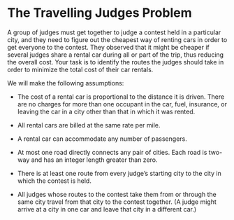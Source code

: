 # The Travelling Judges Problem

A group of judges must get together to judge a contest held in a particular city, and they need to figure out the cheapest way of renting cars in order to get everyone to the contest. They observed that it might be cheaper if several judges share a rental car during all or part of the trip, thus reducing the overall cost. Your task is to identify the routes the judges should take in order to minimize the total cost of their car rentals.

We will make the following assumptions:

- The cost of a rental car is proportional to the distance it is driven. There are no charges for more than one occupant in the car, fuel, insurance, or leaving the car in a city other than that in which it was rented.

- All rental cars are billed at the same rate per mile.

- A rental car can accommodate any number of passengers.

- At most one road directly connects any pair of cities. Each road is two-way and has an integer length greater than zero.

- There is at least one route from every judge’s starting city to the city in which the contest is held.

- All judges whose routes to the contest take them from or through the same city travel from that city to the contest together. (A judge might arrive at a city in one car and leave that city in a different car.)
